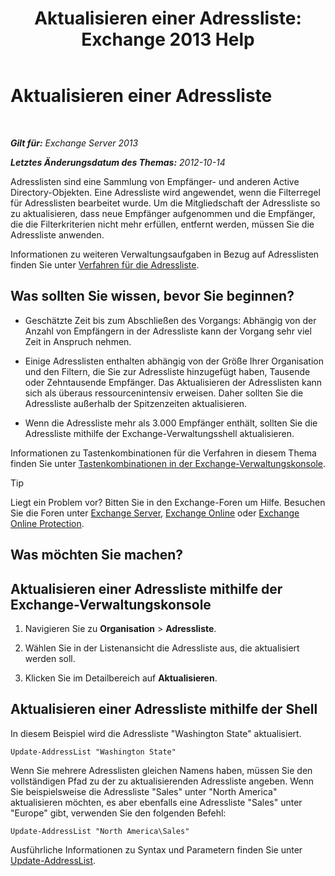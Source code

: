 ﻿---
title: 'Aktualisieren einer Adressliste: Exchange 2013 Help'
TOCTitle: Aktualisieren einer Adressliste
ms:assetid: 163e7099-cf14-4bb0-a84c-1401e9db670e
ms:mtpsurl: https://technet.microsoft.com/de-de/library/Aa996375(v=EXCHG.150)
ms:contentKeyID: 50475154
ms.date: 04/24/2018
mtps_version: v=EXCHG.150
f1_keywords:
- Microsoft.Exchange.Management.SnapIn.Esm.OrganizationConfiguration.Mailbox.UpdateAddressListWizardForm.ScheduleWizardPage
ms.translationtype: HT
---

# Aktualisieren einer Adressliste

 

_**Gilt für:** Exchange Server 2013_

_**Letztes Änderungsdatum des Themas:** 2012-10-14_

Adresslisten sind eine Sammlung von Empfänger- und anderen Active Directory-Objekten. Eine Adressliste wird angewendet, wenn die Filterregel für Adresslisten bearbeitet wurde. Um die Mitgliedschaft der Adressliste so zu aktualisieren, dass neue Empfänger aufgenommen und die Empfänger, die die Filterkriterien nicht mehr erfüllen, entfernt werden, müssen Sie die Adressliste anwenden.

Informationen zu weiteren Verwaltungsaufgaben in Bezug auf Adresslisten finden Sie unter [Verfahren für die Adressliste](address-list-procedures-exchange-2013-help.md).

## Was sollten Sie wissen, bevor Sie beginnen?

  - Geschätzte Zeit bis zum Abschließen des Vorgangs: Abhängig von der Anzahl von Empfängern in der Adressliste kann der Vorgang sehr viel Zeit in Anspruch nehmen.

  - Einige Adresslisten enthalten abhängig von der Größe Ihrer Organisation und den Filtern, die Sie zur Adressliste hinzugefügt haben, Tausende oder Zehntausende Empfänger. Das Aktualisieren der Adresslisten kann sich als überaus ressourcenintensiv erweisen. Daher sollten Sie die Adressliste außerhalb der Spitzenzeiten aktualisieren.

  - Wenn die Adressliste mehr als 3.000 Empfänger enthält, sollten Sie die Adressliste mithilfe der Exchange-Verwaltungsshell aktualisieren.

Informationen zu Tastenkombinationen für die Verfahren in diesem Thema finden Sie unter [Tastenkombinationen in der Exchange-Verwaltungskonsole](keyboard-shortcuts-in-the-exchange-admin-center-exchange-online-protection-help.md).


> [!TIP]
> Liegt ein Problem vor? Bitten Sie in den Exchange-Foren um Hilfe. Besuchen Sie die Foren unter <A href="https://go.microsoft.com/fwlink/p/?linkid=60612">Exchange Server</A>, <A href="https://go.microsoft.com/fwlink/p/?linkid=267542">Exchange Online</A> oder <A href="https://go.microsoft.com/fwlink/p/?linkid=285351">Exchange Online Protection</A>.



## Was möchten Sie machen?

## Aktualisieren einer Adressliste mithilfe der Exchange-Verwaltungskonsole

1.  Navigieren Sie zu **Organisation** \> **Adressliste**.

2.  Wählen Sie in der Listenansicht die Adressliste aus, die aktualisiert werden soll.

3.  Klicken Sie im Detailbereich auf **Aktualisieren**.

## Aktualisieren einer Adressliste mithilfe der Shell

In diesem Beispiel wird die Adressliste "Washington State" aktualisiert.

    Update-AddressList "Washington State"

Wenn Sie mehrere Adresslisten gleichen Namens haben, müssen Sie den vollständigen Pfad zu der zu aktualisierenden Adressliste angeben. Wenn Sie beispielsweise die Adressliste "Sales" unter "North America" aktualisieren möchten, es aber ebenfalls eine Adressliste "Sales" unter "Europe" gibt, verwenden Sie den folgenden Befehl:

    Update-AddressList "North America\Sales"

Ausführliche Informationen zu Syntax und Parametern finden Sie unter [Update-AddressList](https://technet.microsoft.com/de-de/library/aa997982\(v=exchg.150\)).

